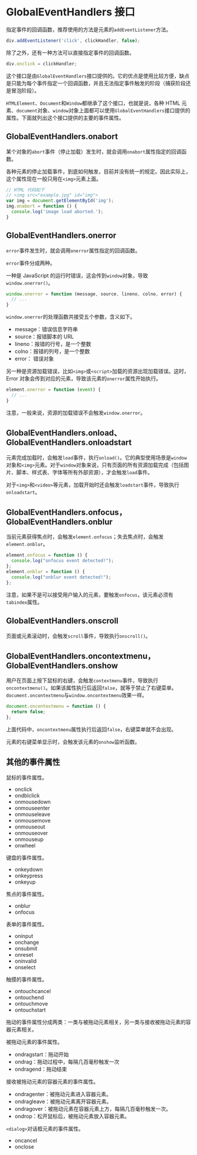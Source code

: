# GlobalEventHandlers 接口

指定事件的回调函数，推荐使用的方法是元素的`addEventListener`方法。

```javascript
div.addEventListener('click', clickHandler, false);
```

除了之外，还有一种方法可以直接指定事件的回调函数。

```javascript
div.onclick = clickHandler;
```

这个接口是由`GlobalEventHandlers`接口提供的。它的优点是使用比较方便，缺点是只能为每个事件指定一个回调函数，并且无法指定事件触发的阶段（捕获阶段还是冒泡阶段）。

`HTMLElement`、`Document`和`Window`都继承了这个接口，也就是说，各种 HTML 元素、`document`对象、`window`对象上面都可以使用`GlobalEventHandlers`接口提供的属性。下面就列出这个接口提供的主要的事件属性。

## GlobalEventHandlers.onabort

某个对象的`abort`事件（停止加载）发生时，就会调用`onabort`属性指定的回调函数。

各种元素的停止加载事件，到底如何触发，目前并没有统一的规定。因此实际上，这个属性现在一般只用在`<img>`元素上面。

```javascript
// HTML 代码如下
// <img src="example.jpg" id="img">
var img = document.getElementById('img');
img.onabort = function () {
  console.log('image load aborted.');
}
```

## GlobalEventHandlers.onerror

`error`事件发生时，就会调用`onerror`属性指定的回调函数。

`error`事件分成两种。

一种是 JavaScript 的运行时错误，这会传到`window`对象，导致`window.onerror()`。

```javascript
window.onerror = function (message, source, lineno, colno, error) {
  // ...
}
```

`window.onerror`的处理函数共接受五个参数，含义如下。

* message：错误信息字符串
* source：报错脚本的 URL
* lineno：报错的行号，是一个整数
* colno：报错的列号，是一个整数
* error： 错误对象

另一种是资源加载错误，比如`<img>`或`<script>`加载的资源出现加载错误。这时，Error 对象会传到对应的元素，导致该元素的`onerror`属性开始执行。

```javascript
element.onerror = function (event) {
  // ...
}
```

注意，一般来说，资源的加载错误不会触发`window.onerror`。

## GlobalEventHandlers.onload、GlobalEventHandlers.onloadstart

元素完成加载时，会触发`load`事件，执行`onload()`。它的典型使用场景是`window`对象和`<img>`元素。对于`window`对象来说，只有页面的所有资源加载完成（包括图片、脚本、样式表、字体等所有外部资源），才会触发`load`事件。

对于`<img>`和`<video>`等元素，加载开始时还会触发`loadstart`事件，导致执行`onloadstart`。

## GlobalEventHandlers.onfocus，GlobalEventHandlers.onblur

当前元素获得焦点时，会触发`element.onfocus`；失去焦点时，会触发`element.onblur`。

```javascript
element.onfocus = function () {
  console.log("onfocus event detected!");
};
element.onblur = function () {
  console.log("onblur event detected!");
};
```

注意，如果不是可以接受用户输入的元素，要触发`onfocus`，该元素必须有`tabindex`属性。

## GlobalEventHandlers.onscroll

页面或元素滚动时，会触发`scroll`事件，导致执行`onscroll()`。

## GlobalEventHandlers.oncontextmenu，GlobalEventHandlers.onshow

用户在页面上按下鼠标的右键，会触发`contextmenu`事件，导致执行`oncontextmenu()`。如果该属性执行后返回`false`，就等于禁止了右键菜单。`document.oncontextmenu`与`window.oncontextmenu`效果一样。

```javascript
document.oncontextmenu = function () {
  return false;
};
```

上面代码中，`oncontextmenu`属性执行后返回`false`，右键菜单就不会出现。

元素的右键菜单显示时，会触发该元素的`onshow`监听函数。

## 其他的事件属性

鼠标的事件属性。

* onclick
* ondblclick
* onmousedown
* onmouseenter
* onmouseleave
* onmousemove
* onmouseout
* onmouseover
* onmouseup
* onwheel

键盘的事件属性。

* onkeydown
* onkeypress
* onkeyup

焦点的事件属性。

* onblur
* onfocus

表单的事件属性。

* oninput
* onchange
* onsubmit
* onreset
* oninvalid
* onselect

触摸的事件属性。

* ontouchcancel
* ontouchend
* ontouchmove
* ontouchstart

拖动的事件属性分成两类：一类与被拖动元素相关，另一类与接收被拖动元素的容器元素相关。

被拖动元素的事件属性。

* ondragstart：拖动开始
* ondrag：拖动过程中，每隔几百毫秒触发一次
* ondragend：拖动结束

接收被拖动元素的容器元素的事件属性。

* ondragenter：被拖动元素进入容器元素。
* ondragleave：被拖动元素离开容器元素。
* ondragover：被拖动元素在容器元素上方，每隔几百毫秒触发一次。
* ondrop：松开鼠标后，被拖动元素放入容器元素。

`<dialog>`对话框元素的事件属性。

* oncancel
* onclose

